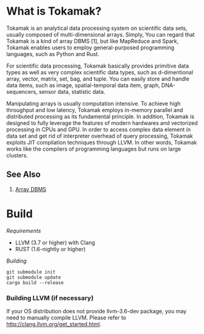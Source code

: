 # What is Tokamak?
Tokamak is an analytical data processing system on scientific data sets,
usually composed of multi-dimensional arrays. Simply, You can regard that
Tokamak is a kind of array DBMS [1], but like MapReduce and Spark, Tokamak
enables users to employ general-purposed programming languages, such as
Python and Rust.

For scientific data processing, Tokamak basically provides primitive data
types as well as very complex scientific data types, such as d-dimentional
array, vector, matrix, set, bag, and tuple. You can easily store and handle
data items, such as image, spatial-temporal data item, graph, DNA-sequencers,
sensor data, statistic data.

Manipulating arrays is usually computation intensive. To achieve high throughput
and low latency, Tokamak employs in-memory parallel and distributed processing
as its fundamental principle. In addition, Tokamak is designed to fully leverage
the features of modern hardwares and vectorized processing in CPUs and GPU.
In order to access complex data element in data set and get rid of interpreter
overhead of query processing, Tokamak exploits JIT compilation techniques
through LLVM. In other words, Tokamak works like the compilers of programming
languages but runs on large clusters.

## See Also
 1. [Array DBMS](https://en.wikipedia.org/wiki/Array_DBMS)

# Build
*Requirements*
 * LLVM (3.7 or higher) with Clang
 * RUST (1.6-nightly or higher)

*Building*
```
git submodule init
git submodule update
cargo build --release
```

### Building LLVM (if necessary)
If your OS distribution does not provide llvm-3.6-dev package, you may need to manually compile LLVM. Please refer to http://clang.llvm.org/get_started.html.

